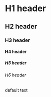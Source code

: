 # H1 header

## H2 header

### H3 header

#### H4 header

##### H5 header

###### H6 header

default text
